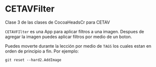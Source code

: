 # CETAVFilter
Clase 3 de las clases de CocoaHeadsCr para CETAV

`CETAVFIlter` es una App para aplicar filtros a una imagen. Despues de agregar la imagen puedes aplicar filtros por medio de un boton.

Puedes moverte durante la lección por medio de `TAGS` los cuales estan en orden de principio a fin. Por ejemplo:
```
git reset --hard2.AddImage
```
